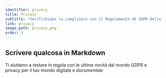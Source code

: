 ```yaml
---
identifier: privacy
title: Privacy
subtitle: "Verifichiamo la compliance con il Regolamento UE GDPR della tua organizzazione, e siamo inoltre a tua disposizione per svolgere l’attività di Data Protection Officer"
link: privacy
image_path: privacy.png
order: 3
---
```


## Scrivere qualcosa in Markdown

Ti aiutiamo a restare in regola con le ultime novità dal mondo GDPR e privacy per il tuo mondo digitale e _documentale_
